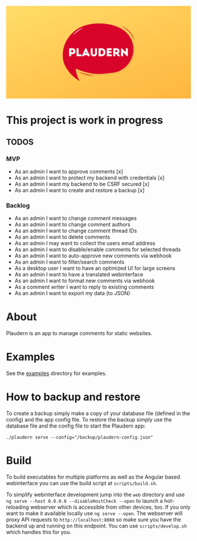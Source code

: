![plaudern](https://raw.githubusercontent.com/bst27/plaudern/master/website/banner.png)

# This project is work in progress
## TODOS
### MVP
* As an admin I want to approve comments [x]
* As an admin I want to protect my backend with credentials [x]
* As an admin I want my backend to be CSRF secured [x]
* As an admin I want to create and restore a backup [x]

### Backlog
* As an admin I want to change comment messages
* As an admin I want to change comment authors
* As an admin I want to change comment thread IDs
* As an admin I want to delete comments
* As an admin I may want to collect the users email address
* As an admin I want to disable/enable comments for selected threads
* As an admin I want to auto-approve new comments via webhook
* As an admin I want to filter/search comments
* As a desktop user I want to have an optimized UI for large screens
* As an admin I want to have a translated webinterface
* As an admin I want to format new comments via webhook
* As a comment writer I want to reply to existing comments
* As an admin I want to export my data (to JSON)

# About
Plaudern is an app to manage comments for static websites.

# Examples
See the [examples](examples) directory for examples.

# How to backup and restore
To create a backup simply make a copy of your database file (defined in the config)
and the app config file. To restore the backup simply use the database file
and the config file to start the Plaudern app:
```
./plaudern serve --config="/backup/plaudern-config.json"
```

# Build
To build executables for multiple platforms as well as the Angular based webinterface
you can use the build script at `scripts/build.sh`.

To simplify webinterface development jump into the `web` directory and use
`ng serve --host 0.0.0.0 --disableHostCheck --open` to launch a hot-reloading webserver
which is accessible from other devices, too. If you only want to make it available
locally use `ng serve --open`. The webserver will proxy API requests to `http://localhost:8080`
so make sure you have the backend up and running on this endpoint. You can use
`scripts/develop.sh` which handles this for you.